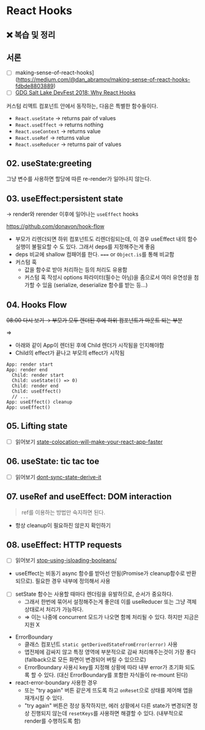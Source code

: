 # React Hooks

## ❌ 복습 및 정리

## 서론

- [ ] making-sense-of-react-hooks](https://medium.com/@dan_abramov/making-sense-of-react-hooks-fdbde8803889)
- [ ] [GDG Salt Lake DevFest 2018: Why React Hooks](https://www.youtube.com/watch?v=zWsZcBiwgVE&list=PLV5CVI1eNcJgNqzNwcs4UKrlJdhfDjshf)

커스텀 리액트 컴포넌트 안에서 동작하는, 다음은 특별한 함수들이다.

- `React.useState` → returns pair of values
- `React.useEffect` → returns nothing
- `React.useContext` → returns value
- `React.useRef` → returns value
- `React.useReducer` → returns pair of values

## 02. useState:greeting

그냥 변수를 사용하면 할당에 따른 re-render가 일어나지 않는다.

## 03. useEffect:persistent state

→ render와 rerender 이후에 일어나는 `useEffect` hooks

https://github.com/donavon/hook-flow

- 부모가 리렌더되면 하위 컴포넌트도 리렌더링되는데, 이 경우 useEffect 내의 함수 실행이 불필요할 수 도 있다. 그래서 deps를 지정해주는게 좋음
- deps 비교에 shallow 컴패어를 한다. `===` or `Object.is`를 통해 비교함
- 커스텀 훅
  - 값을 함수로 받아 처리하는 등의 처리도 유용함
  - 커스텀 훅 작성시 options 파라미터(필수는 아님)을 줌으로서 여러 유연성을 첨가할 수 있음 (serialize, deserialize 함수를 받는 등...)

## 04. Hooks Flow

~~08:00 다시 보기 → 부모가 모두 렌더된 후에 하위 컴포넌트가 마운트 되는 부분~~

=>

- 아래와 같이 App이 렌더된 후에 Child 렌더가 시작됨을 인지해야함
- Child의 effect가 끝나고 부모의 effect가 시작됨

```plain
App: render start
App: render end
  Child: render start
  Child: useState(() => 0)
  Child: render end
  Child: useEffect()
  // ...
App: useEffect() cleanup
App: useEffect()
```

## 05. Lifting state

- [ ] 읽어보기 [state-colocation-will-make-your-react-app-faster](https://kentcdodds.com/blog/state-colocation-will-make-your-react-app-faster)

## 06. useState: tic tac toe

- [ ] 읽어보기 [dont-sync-state-derive-it](https://kentcdodds.com/blog/dont-sync-state-derive-it)

## 07. useRef and useEffect: DOM interaction

> ref를 이용하는 방법만 숙지하면 된다.

- 항상 cleanup이 필요하진 않은지 확인하기

## 08. useEffect: HTTP requests

- [ ] 읽어보기 [stop-using-isloading-booleans/](https://kentcdodds.com/blog/stop-using-isloading-booleans/)
- useEffect는 비동기 async 함수를 받아선 안됨(Promise가 cleanup함수로 반환되므로). 필요한 경우 내부에 정의해서 사용
- [ ] setState 함수는 사용할 때마다 렌더링을 유발하므로, 순서가 중요하다.
  - 그래서 한번에 묶어서 설정해주는게 좋은데 이를 useReducer 또는 그냥 객체 상태로서 처리가 가능하다.
  - ⇒ 이는 나중에 concurrent 모드가 나오면 함께 처리될 수 있다. 하지만 지금은 지원 X
- ErrorBoundary
  - 클래스 컴포넌트 `static getDerivedStateFromError(error)` 사용
  - 앱전체에 감싸지 않고 특정 영역에 부분적으로 감싸 처리해주는것이 가장 좋다 (fallback으로 모든 화면이 변경되어 버릴 수 있으므로)
  - ErrorBoundary 사용시 key를 지정해 상황에 따라 내부 error가 초기화 되도록 할 수 있다. (대신 ErrorBoundary를 포함한 자식들이 re-mount 된다)
- react-error-boundary 사용한 경우
  - 또는 "try again" 버튼 같은게 뜨도록 하고 `onReset`으로 상태를 제어해 앱을 재개시킬 수 있다.
  - "try again" 버튼은 정상 동작하지만, 에러 상황에서 다른 state가 변경되면 정상 진행되지 않는데 `resetKeys`를 사용하면 해결할 수 있다. (내부적으로 render를 수행하도록 함)
